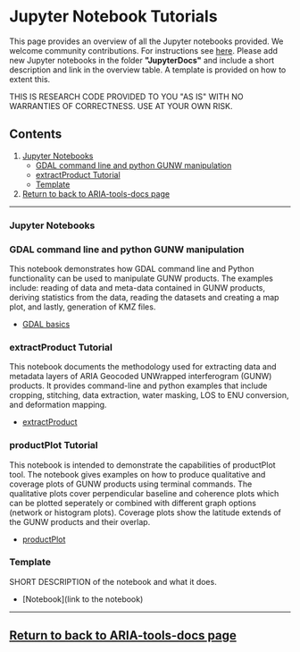 # Jupyter Notebook Tutorials
 
This page provides an overview of all the Jupyter notebooks provided. We welcome community contributions. For instructions see [here](https://github.com/dbekaert/ARIA-tools/blob/master/CONTRIBUTING.md). Please add new Jupyter notebooks in the folder **"JupyterDocs"** and include a short description and link in the overview table. A template is provided on how to extent this.


THIS IS RESEARCH CODE PROVIDED TO YOU "AS IS" WITH NO WARRANTIES OF CORRECTNESS. USE AT YOUR OWN RISK.

## Contents

1. [Jupyter Notebooks](#jupyter-notebooks)
   - [GDAL command line and python GUNW manipulation](#gdal-command-line-and-python-gunw-manipulation)
   - [extractProduct Tutorial](#extract-product-Tutorial)
   - [Template](#template)
2. [Return to back to ARIA-tools-docs page](https://github.com/dbekaert/ARIA-tools-docs)

------ 
 
### Jupyter Notebooks

### GDAL command line and python GUNW manipulation 
This notebook demonstrates how GDAL command line and Python functionality can be used to manipulate GUNW products. The examples include: reading of data and meta-data contained in GUNW products, deriving statistics from the data, reading the datasets and creating a map plot, and lastly, generation of KMZ files.
+ [GDAL basics](https://github.com/dbekaert/ARIA-tools-docs/blob/master/JupyterDocs/GDAL_basics/GDAL_basics.ipynb)

### extractProduct Tutorial 
This notebook documents the methodology used for extracting data and metadata layers of ARIA Geocoded UNWrapped interferogram (GUNW) products. It provides command-line and python examples that include cropping, stitching, data extraction, water masking, LOS to ENU conversion, and deformation mapping. 
+ [extractProduct](https://github.com/dbekaert/ARIA-tools-docs/blob/master/JupyterDocs/extractProduct/extractProduct_tutorial.ipynb)


### productPlot Tutorial
This notebook is intended to demonstrate the capabilities of productPlot tool. The notebook gives examples on how to produce qualitative and coverage plots of GUNW products using terminal commands. The qualitative plots cover perpendicular baseline and coherence plots which can be plotted seperately or combined with different graph options (network or histogram plots). Coverage plots show the latitude extends of the GUNW products and their overlap.
+ [productPlot](https://github.com/dbekaert/ARIA-tools-docs/blob/master/JupyterDocs/productPlot/productPlot_tutorial.ipynb)

### Template
SHORT DESCRIPTION of the notebook and what it does.
+ [Notebook](link to the notebook)

------
## [Return to back to ARIA-tools-docs page](https://github.com/dbekaert/ARIA-tools-docs)

